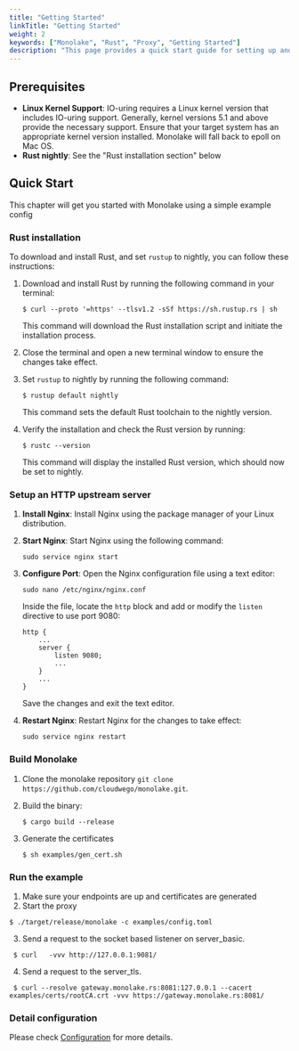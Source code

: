 ```yaml
---
title: "Getting Started"
linkTitle: "Getting Started"
weight: 2
keywords: ["Monolake", "Rust", "Proxy", "Getting Started"]
description: "This page provides a quick start guide for setting up and running Monolake"
---
```


## Prerequisites

- **Linux Kernel Support**: IO-uring requires a Linux kernel version that includes IO-uring support. Generally, kernel versions 5.1 and above provide the necessary support. Ensure that your target system has an appropriate kernel version installed. Monolake will fall back to epoll on Mac OS.
- **Rust nightly**: See the "Rust installation section" below

## Quick Start

This chapter will get you started with Monolake using a simple example config 

### Rust installation 

To download and install Rust, and set `rustup` to nightly, you can follow these instructions:

1. Download and install Rust by running the following command in your terminal:

   ```markup
   $ curl --proto '=https' --tlsv1.2 -sSf https://sh.rustup.rs | sh
   ```

   This command will download the Rust installation script and initiate the installation process.

3. Close the terminal and open a new terminal window to ensure the changes take effect.

4. Set `rustup` to nightly by running the following command:

   ```markup
   $ rustup default nightly
   ```

   This command sets the default Rust toolchain to the nightly version.

5. Verify the installation and check the Rust version by running:

   ```markup
   $ rustc --version
   ```

   This command will display the installed Rust version, which should now be set to nightly.

### Setup an HTTP upstream server 

1. **Install Nginx**: Install Nginx using the package manager of your Linux distribution.

2. **Start Nginx**: Start Nginx using the following command:

   ```shell
   sudo service nginx start
   ```

3. **Configure Port**: Open the Nginx configuration file using a text editor:

   ```shell
   sudo nano /etc/nginx/nginx.conf
   ```

   Inside the file, locate the `http` block and add or modify the `listen` directive to use port 9080:

   ```nginx
   http {
       ...
       server {
           listen 9080;
           ...
       }
       ...
   }
   ```

   Save the changes and exit the text editor.

4. **Restart Nginx**: Restart Nginx for the changes to take effect:

   ```shell
   sudo service nginx restart
   ```

### Build Monolake 

1. Clone the monolake repository `git clone https://github.com/cloudwego/monolake.git`.
2. Build the binary:

   ```markup
   $ cargo build --release 
   ```
3. Generate the certificates 
   ```markup
   $ sh examples/gen_cert.sh 
   ```
### Run the example
 1. Make sure your endpoints are up and certificates are generated  
 2. Start the proxy

   ```markup
   $ ./target/release/monolake -c examples/config.toml
   ```
 3. Send a request to the socket based listener on server_basic.

  ```markup
   $ curl   -vvv http://127.0.0.1:9081/ 
  ```
 4. Send a request to the server_tls.

  ```markup
   $ curl --resolve gateway.monolake.rs:8081:127.0.0.1 --cacert examples/certs/rootCA.crt -vvv https://gateway.monolake.rs:8081/ 
  ```
 
### Detail configuration

Please check [Configuration](_config.md) for more details.
